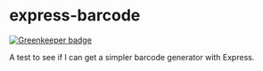 # express-barcode

[![Greenkeeper badge](https://badges.greenkeeper.io/pschfr/express-barcode.svg)](https://greenkeeper.io/)

A test to see if I can get a simpler barcode generator with Express.
